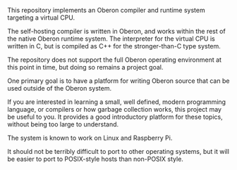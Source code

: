 This repository implements an Oberon compiler and runtime system
targeting a virtual CPU.

The self-hosting compiler is written in Oberon, and works within the
rest of the native Oberon runtime system.  The interpreter for the
virtual CPU is written in C, but is compiled as C++ for the
stronger-than-C type system.

The repository does not support the full Oberon operating environment
at this point in time, but doing so remains a project goal.

One primary goal is to have a platform for writing Oberon source that
can be used outside of the Oberon system.

If you are interested in learning a small, well defined, modern
programming language, or compilers or how garbage collection works,
this project may be useful to you.  It provides a good introductory
platform for these topics, without being too large to understand.

The system is known to work on Linux and Raspberry Pi.

It should not be terribly difficult to port to other operating
systems, but it will be easier to port to POSIX-style hosts than
non-POSIX style.
